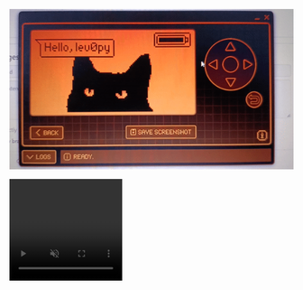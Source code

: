 
<a href="http://github.com/adithziva"><img title="IMG" src="img/cat.gif"></a>

<video width="200" height="180" autoplay muted>
  <source src=".img/cat.mp4" type="video/mp4">
  <source src=".img/cat.ogg" type="video/ogg">
Your browser does not support the video tag.
</video>
